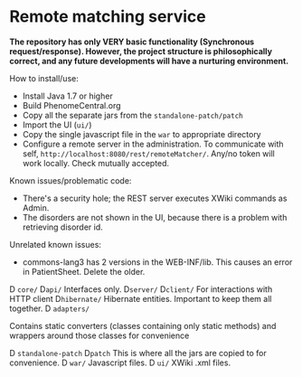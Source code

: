 Remote matching service
=======================

**The repository has only VERY basic functionality (Synchronous request/response).
However, the project structure is philosophically correct, and any future developments will have a nurturing environment.**

How to install/use:
 - Install Java 1.7 or higher
 - Build PhenomeCentral.org
 - Copy all the separate jars from the ```standalone-patch/patch```
 - Import the UI (```ui/```)
 - Copy the single javascript file in the ```war``` to appropriate directory
 - Configure a remote server in the administration. To communicate with self, ```http://localhost:8080/rest/remoteMatcher/```.
 Any/no token will work locally. Check mutually accepted.

Known issues/problematic code:
 - There's a security hole; the REST server executes XWiki commands as Admin.
 - The disorders are not shown in the UI, because there is a problem with retrieving disorder id.

Unrelated known issues:
 - commons-lang3 has 2 versions in the WEB-INF/lib. This causes an error in PatientSheet. Delete the older.

D ```core/```
 D```api/```              Interfaces only.
 D```server/```
 D```client/```           For interactions with HTTP client
 D```hibernate/```        Hibernate entities. Important to keep them all together.
D ```adapters/```         <p>Contains static converters (classes containing only static methods) and wrappers around those classes for convenience</p>
D ```standalone-patch```
 D```patch```             This is where all the jars are copied to for convenience.
D ```war/```              Javascript files.
D ```ui/```               XWiki .xml files.
